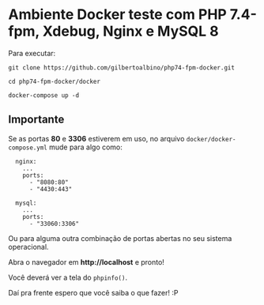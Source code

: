 # Ambiente Docker teste com PHP 7.4-fpm, Xdebug,  Nginx e MySQL 8 

Para executar:

`git clone https://github.com/gilbertoalbino/php74-fpm-docker.git`

`cd php74-fpm-docker/docker`

`docker-compose up -d`

## Importante ##

Se as portas __80__ e __3306__ estiverem em uso, no arquivo `docker/docker-compose.yml` mude para algo como:
```
  nginx:
    ...
    ports:
      - "8080:80"
      - "4430:443"

  mysql:
    ...
    ports:
      - "33060:3306"
```

Ou para alguma outra combinação de portas abertas no seu sistema operacional.

Abra o navegador em __http://localhost__ e pronto!

Você deverá ver a tela do `phpinfo()`.

Daí pra frente espero que você saiba o que fazer! :P





